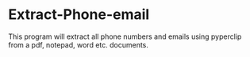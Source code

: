 # Extract-Phone-email
This program will extract all phone numbers and emails using pyperclip from a pdf, notepad, word etc. documents.

